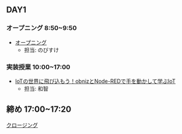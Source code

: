 ## DAY1

### オープニング 8:50~9:50

- [オープニング](https://www.canva.com/design/DAGEtkz_owM/S1HwowuuQx4AK8oVmpi0HQ/edit)
    - 担当: のびすけ

### 実装授業 10:00~17:00

- [IoTの世界に飛び込もう！obnizとNode-REDで手を動かして学ぶIoT](./dev_lesson)
    - 担当: 和智

## 締め 17:00~17:20

[クロージング](https://www.canva.com/design/DAGEwjqI__8/N9VlTDkLUwIRN05xbID3lg/edit)
